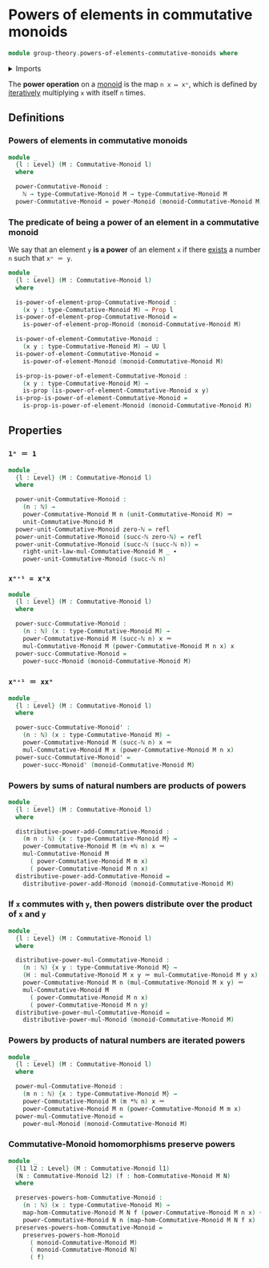 # Powers of elements in commutative monoids

```agda
module group-theory.powers-of-elements-commutative-monoids where
```

<details><summary>Imports</summary>

```agda
open import elementary-number-theory.addition-natural-numbers
open import elementary-number-theory.multiplication-natural-numbers
open import elementary-number-theory.natural-numbers

open import foundation.identity-types
open import foundation.propositions
open import foundation.universe-levels

open import group-theory.commutative-monoids
open import group-theory.homomorphisms-commutative-monoids
open import group-theory.powers-of-elements-monoids
```

</details>

The **power operation** on a [monoid](group-theory.monoids.md) is the map
`n x ↦ xⁿ`, which is defined by [iteratively](foundation.iterating-functions.md)
multiplying `x` with itself `n` times.

## Definitions

### Powers of elements in commutative monoids

```agda
module _
  {l : Level} (M : Commutative-Monoid l)
  where

  power-Commutative-Monoid :
    ℕ → type-Commutative-Monoid M → type-Commutative-Monoid M
  power-Commutative-Monoid = power-Monoid (monoid-Commutative-Monoid M)
```

### The predicate of being a power of an element in a commutative monoid

We say that an element `y` **is a power** of an element `x` if there
[exists](foundation.existential-quantification.md) a number `n` such that
`xⁿ ＝ y`.

```agda
module _
  {l : Level} (M : Commutative-Monoid l)
  where

  is-power-of-element-prop-Commutative-Monoid :
    (x y : type-Commutative-Monoid M) → Prop l
  is-power-of-element-prop-Commutative-Monoid =
    is-power-of-element-prop-Monoid (monoid-Commutative-Monoid M)

  is-power-of-element-Commutative-Monoid :
    (x y : type-Commutative-Monoid M) → UU l
  is-power-of-element-Commutative-Monoid =
    is-power-of-element-Monoid (monoid-Commutative-Monoid M)

  is-prop-is-power-of-element-Commutative-Monoid :
    (x y : type-Commutative-Monoid M) →
    is-prop (is-power-of-element-Commutative-Monoid x y)
  is-prop-is-power-of-element-Commutative-Monoid =
    is-prop-is-power-of-element-Monoid (monoid-Commutative-Monoid M)
```

## Properties

### `1ⁿ ＝ 1`

```agda
module _
  {l : Level} (M : Commutative-Monoid l)
  where

  power-unit-Commutative-Monoid :
    (n : ℕ) →
    power-Commutative-Monoid M n (unit-Commutative-Monoid M) ＝
    unit-Commutative-Monoid M
  power-unit-Commutative-Monoid zero-ℕ = refl
  power-unit-Commutative-Monoid (succ-ℕ zero-ℕ) = refl
  power-unit-Commutative-Monoid (succ-ℕ (succ-ℕ n)) =
    right-unit-law-mul-Commutative-Monoid M _ ∙
    power-unit-Commutative-Monoid (succ-ℕ n)
```

### `xⁿ⁺¹ = xⁿx`

```agda
module _
  {l : Level} (M : Commutative-Monoid l)
  where

  power-succ-Commutative-Monoid :
    (n : ℕ) (x : type-Commutative-Monoid M) →
    power-Commutative-Monoid M (succ-ℕ n) x ＝
    mul-Commutative-Monoid M (power-Commutative-Monoid M n x) x
  power-succ-Commutative-Monoid =
    power-succ-Monoid (monoid-Commutative-Monoid M)
```

### `xⁿ⁺¹ ＝ xxⁿ`

```agda
module _
  {l : Level} (M : Commutative-Monoid l)
  where

  power-succ-Commutative-Monoid' :
    (n : ℕ) (x : type-Commutative-Monoid M) →
    power-Commutative-Monoid M (succ-ℕ n) x ＝
    mul-Commutative-Monoid M x (power-Commutative-Monoid M n x)
  power-succ-Commutative-Monoid' =
    power-succ-Monoid' (monoid-Commutative-Monoid M)
```

### Powers by sums of natural numbers are products of powers

```agda
module _
  {l : Level} (M : Commutative-Monoid l)
  where

  distributive-power-add-Commutative-Monoid :
    (m n : ℕ) {x : type-Commutative-Monoid M} →
    power-Commutative-Monoid M (m +ℕ n) x ＝
    mul-Commutative-Monoid M
      ( power-Commutative-Monoid M m x)
      ( power-Commutative-Monoid M n x)
  distributive-power-add-Commutative-Monoid =
    distributive-power-add-Monoid (monoid-Commutative-Monoid M)
```

### If `x` commutes with `y`, then powers distribute over the product of `x` and `y`

```agda
module _
  {l : Level} (M : Commutative-Monoid l)
  where

  distributive-power-mul-Commutative-Monoid :
    (n : ℕ) {x y : type-Commutative-Monoid M} →
    (H : mul-Commutative-Monoid M x y ＝ mul-Commutative-Monoid M y x) →
    power-Commutative-Monoid M n (mul-Commutative-Monoid M x y) ＝
    mul-Commutative-Monoid M
      ( power-Commutative-Monoid M n x)
      ( power-Commutative-Monoid M n y)
  distributive-power-mul-Commutative-Monoid =
    distributive-power-mul-Monoid (monoid-Commutative-Monoid M)
```

### Powers by products of natural numbers are iterated powers

```agda
module _
  {l : Level} (M : Commutative-Monoid l)
  where

  power-mul-Commutative-Monoid :
    (m n : ℕ) {x : type-Commutative-Monoid M} →
    power-Commutative-Monoid M (m *ℕ n) x ＝
    power-Commutative-Monoid M n (power-Commutative-Monoid M m x)
  power-mul-Commutative-Monoid =
    power-mul-Monoid (monoid-Commutative-Monoid M)
```

### Commutative-Monoid homomorphisms preserve powers

```agda
module _
  {l1 l2 : Level} (M : Commutative-Monoid l1)
  (N : Commutative-Monoid l2) (f : hom-Commutative-Monoid M N)
  where

  preserves-powers-hom-Commutative-Monoid :
    (n : ℕ) (x : type-Commutative-Monoid M) →
    map-hom-Commutative-Monoid M N f (power-Commutative-Monoid M n x) ＝
    power-Commutative-Monoid N n (map-hom-Commutative-Monoid M N f x)
  preserves-powers-hom-Commutative-Monoid =
    preserves-powers-hom-Monoid
      ( monoid-Commutative-Monoid M)
      ( monoid-Commutative-Monoid N)
      ( f)
```
